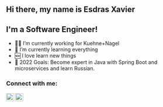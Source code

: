 ## Hi there, my name is Esdras Xavier

## I'm a Software Engineer!

- 👨‍💻 I’m currently working for Kuehne+Nagel
- 🤣 I’m currently learning everything
- 🆕 I love learn new things
- 🤗 2022 Goals: Become expert in Java with Spring Boot and microservices and learn Russian.

### Connect with me:
[<img align="left" alt="esdras-xavier | LinkedIn" width="22px" src="https://cdn.jsdelivr.net/npm/simple-icons@v3/icons/linkedin.svg" />][linkedin]
[<img align="left" alt="Esdras Xavier | Instagram" width="22px" src="https://cdn.jsdelivr.net/npm/simple-icons@v3/icons/instagram.svg" />][instagram]

<br />

[instagram]: https://www.instagram.com/esdras__xavier
[linkedin]: https://www.linkedin.com/in/esdras-xavier

